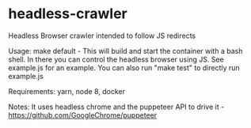 # headless-crawler
Headless Browser crawler intended to follow JS redirects

Usage: make default -
This will build and start the container with a bash shell. In there you can control the headless browser using JS. See example.js for an example. You can also run "make test" to directly run example.js

Requirements: yarn, node 8, docker

Notes: It uses headless chrome and the puppeteer API to drive it - https://github.com/GoogleChrome/puppeteer

